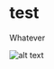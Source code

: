 # test
Whatever

![alt text](https://ci.appveyor.com/api/projects/status/github/logovaser/test "Title")
